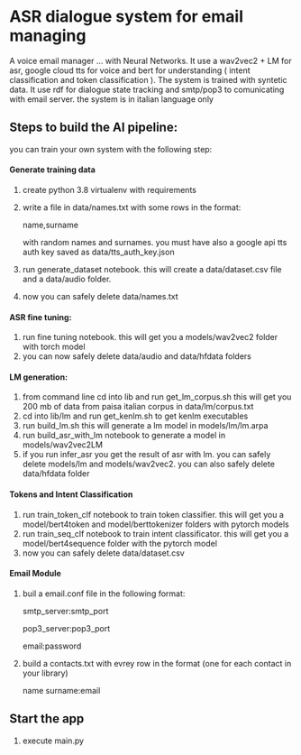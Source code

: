 # ASR dialogue system for email managing


A voice email manager ... with Neural Networks.
It use a wav2vec2 + LM for asr, google cloud tts for
voice and bert for understanding ( intent classification and token classification ).
The system is trained with syntetic data. It use rdf for dialogue
state tracking and smtp/pop3 to comunicating with email server.
the system is in italian language only

## Steps to build the AI pipeline:

you can train your own system with the following step:


#### Generate training data

1) create python 3.8 virtualenv with requirements
2) write a file in data/names.txt with some rows in the format:

   name,surname

   with random names and surnames. you must have also a google api tts
   auth key saved as data/tts_auth_key.json
3) run generate_dataset notebook. this will create a data/dataset.csv file 
   and a data/audio folder.
4) now you can safely delete data/names.txt


#### ASR fine tuning:


1) run fine tuning notebook. this will get you a models/wav2vec2 folder with torch model
2) you can now safely delete data/audio and data/hfdata folders

#### LM generation:

1) from command line cd into lib and run get_lm_corpus.sh this will get you
200 mb of data from paisa italian corpus in data/lm/corpus.txt
2) cd into lib/lm and run get_kenlm.sh to get kenlm executables
3) run build_lm.sh this will generate a lm model in models/lm/lm.arpa
4) run build_asr_with_lm notebook to generate a model in models/wav2vec2LM
5) if you run infer_asr you get the result of asr with lm. you can safely delete models/lm 
and models/wav2vec2. you can also safely delete data/hfdata folder

#### Tokens and Intent Classification

1) run train_token_clf notebook to train token classifier. this will
   get you a model/bert4token and model/berttokenizer folders with pytorch models
2) run train_seq_clf notebook to train intent classificator. this will
   get you a model/bert4sequence folder with the pytorch model
3) now you can safely delete data/dataset.csv

#### Email Module

1) buil a email.conf file in the following format:
    
   smtp_server:smtp_port

    pop3_server:pop3_port
       
    email:password

2) build a contacts.txt with evrey row in the format (one for each contact in your library)
    
    name surname:email

## Start the app
1) execute main.py
